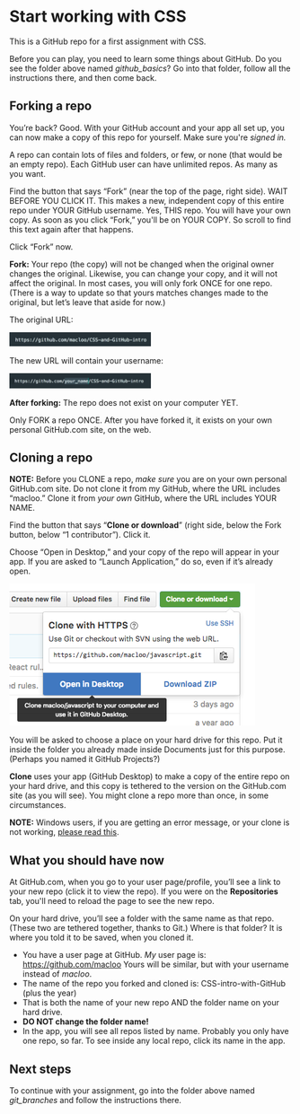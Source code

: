 # Start working with CSS

This is a GitHub repo for a first assignment with CSS.

Before you can play, you need to learn some things about GitHub. Do you see the folder above named *github_basics*? Go into that folder, follow all the instructions there, and then come back.

## Forking a repo

You’re back? Good. With your GitHub account and your app all set up, you can now make a copy of this repo for yourself. Make sure you're *signed in.*

A repo can contain lots of files and folders, or few, or none (that would be an empty repo). Each GitHub user can have unlimited repos. As many as you want.

Find the button that says “Fork” (near the top of the page, right side). WAIT BEFORE YOU CLICK IT. This makes a new, independent copy of this entire repo under YOUR GitHub username. Yes, THIS repo. You will have your own copy. As soon as you click “Fork,” you'll be on YOUR COPY. So scroll to find this text again after that happens.

Click “Fork” now.

**Fork:** Your repo (the copy) will not be changed when the original owner changes the original. Likewise, you can change your copy, and it will not affect the original. In most cases, you will only fork ONCE for one repo. (There is a way to update so that yours matches changes made to the original, but let’s leave that aside for now.)

The original URL:

<img src="images/url1.png" alt="Original URL for this repo" width="50%">

The new URL will contain your username:

<img src="images/url2.png" alt="New URL for your forked copy" width="50%">

**After forking:** The repo does not exist on your computer YET.

Only FORK a repo ONCE. After you have forked it, it exists on your own personal GitHub.com site, on the web.

## Cloning a repo

**NOTE:** Before you CLONE a repo, *make sure* you are on your own personal GitHub.com site.​ Do not clone it from my GitHub, where the URL includes “macloo.” Clone it from *your own* GitHub, where the URL includes YOUR NAME.

Find the button that says “**Clone or download**” (right side, below the Fork button, below “1 contributor”). Click it.

Choose “Open in Desktop,” and your copy of the repo will appear in your app. If you are asked to “Launch Application,” do so, even if it’s already open.

![How to clone](images/clone.png)

You will be asked to choose a place on your hard drive for this repo. Put it inside the folder you already made inside Documents just for this purpose. (Perhaps you named it GitHub Projects?)

**Clone** uses your app (GitHub Desktop) to make a copy of the entire repo on your hard drive, and this copy is tethered to the version on the GitHub.com site (as you will see). You might clone a repo more than once, in some circumstances.

**NOTE:** Windows users, if you are getting an error message, or your clone is not working,
[please read this](http://babydatajournalism.tumblr.com/post/85108267252/github-for-windows-cant-clone-repo-stops-at-9).

## What you should have now

At GitHub.com, when you go to your user page/profile, you’ll see a link to your new repo (click it to view the repo). If you were on the **Repositories** tab, you'll need to reload the page to see the new repo.

On your hard drive, you’ll see a folder with the same name as that repo. (These two are tethered together, thanks to Git.) Where is that folder? It is where you told it to be saved, when you cloned it.

* You have a user page at GitHub. *My* user page is: https://github.com/macloo Yours will be similar, but with your username instead of *macloo*.
* The name of the repo you forked and cloned is: CSS-intro-with-GitHub (plus the year)
* That is both the name of your new repo AND the folder name on your hard drive.
* **DO NOT change the folder name!**
* In the app, you will see all repos listed by name. Probably you only have one repo, so far. To see inside any local repo, click its name in the app.

## Next steps

To continue with your assignment, go into the folder above named *git_branches* and follow the instructions there.
